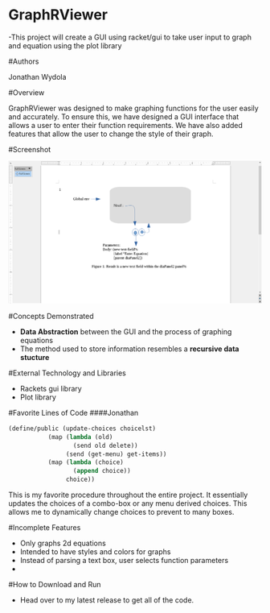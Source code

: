 # GraphRViewer

-This project will create a GUI using racket/gui to take user input to graph and equation using the plot library

#Authors

Jonathan Wydola

#Overview

GraphRViewer was designed to make graphing functions for the user easily and accurately.
To ensure this, we have designed a GUI interface that allows a user to enter their function requirements.
We have also added features that allow the user to change the style of their graph.

#Screenshot

![screenshot showing env diagram](Screenshot1_ntxtf.png)

#Concepts Demonstrated

* **Data Abstraction** between the GUI and the process of graphing equations
* The method used to store information resembles a **recursive data stucture**


#External Technology and Libraries

* Rackets gui library
* Plot library

#Favorite Lines of Code
####Jonathan

```scheme
(define/public (update-choices choicelst)
           (map (lambda (old)
                  (send old delete))
                (send (get-menu) get-items))
           (map (lambda (choice)
                  (append choice))
                choice))
```
This is my favorite procedure throughout the entire project. It essentially updates the choices of a combo-box
or any menu derived choices. This allows me to dynamically change choices to prevent to many boxes.

#Incomplete Features

* Only graphs 2d equations
* Intended to have styles and colors for graphs
* Instead of parsing a text box, user selects function parameters
* 
#How to Download and Run

* Head over to my latest release to get all of the code.

